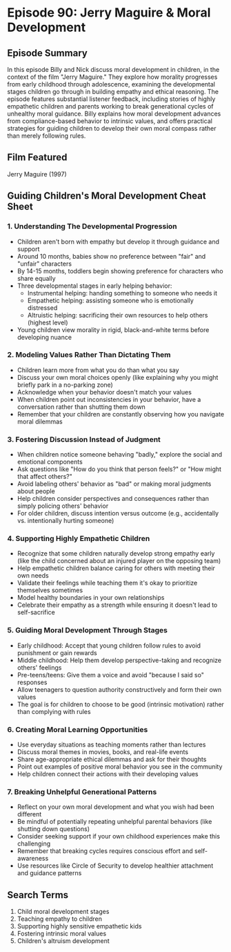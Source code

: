 # Episode 90: Jerry Maguire & Moral Development

## Episode Summary
In this episode Billy and Nick discuss moral development in children, in the context of the film "Jerry Maguire." They explore how morality progresses from early childhood through adolescence, examining the developmental stages children go through in building empathy and ethical reasoning. The episode features substantial listener feedback, including stories of highly empathetic children and parents working to break generational cycles of unhealthy moral guidance. Billy explains how moral development advances from compliance-based behavior to intrinsic values, and offers practical strategies for guiding children to develop their own moral compass rather than merely following rules.

## Film Featured
Jerry Maguire (1997)

## Guiding Children's Moral Development Cheat Sheet

### 1. Understanding The Developmental Progression
- Children aren't born with empathy but develop it through guidance and support
- Around 10 months, babies show no preference between "fair" and "unfair" characters
- By 14-15 months, toddlers begin showing preference for characters who share equally
- Three developmental stages in early helping behavior:
  * Instrumental helping: handing something to someone who needs it
  * Empathetic helping: assisting someone who is emotionally distressed
  * Altruistic helping: sacrificing their own resources to help others (highest level)
- Young children view morality in rigid, black-and-white terms before developing nuance

### 2. Modeling Values Rather Than Dictating Them
- Children learn more from what you do than what you say
- Discuss your own moral choices openly (like explaining why you might briefly park in a no-parking zone)
- Acknowledge when your behavior doesn't match your values
- When children point out inconsistencies in your behavior, have a conversation rather than shutting them down
- Remember that your children are constantly observing how you navigate moral dilemmas

### 3. Fostering Discussion Instead of Judgment
- When children notice someone behaving "badly," explore the social and emotional components
- Ask questions like "How do you think that person feels?" or "How might that affect others?"
- Avoid labeling others' behavior as "bad" or making moral judgments about people
- Help children consider perspectives and consequences rather than simply policing others' behavior
- For older children, discuss intention versus outcome (e.g., accidentally vs. intentionally hurting someone)

### 4. Supporting Highly Empathetic Children
- Recognize that some children naturally develop strong empathy early (like the child concerned about an injured player on the opposing team)
- Help empathetic children balance caring for others with meeting their own needs
- Validate their feelings while teaching them it's okay to prioritize themselves sometimes
- Model healthy boundaries in your own relationships
- Celebrate their empathy as a strength while ensuring it doesn't lead to self-sacrifice

### 5. Guiding Moral Development Through Stages
- Early childhood: Accept that young children follow rules to avoid punishment or gain rewards
- Middle childhood: Help them develop perspective-taking and recognize others' feelings
- Pre-teens/teens: Give them a voice and avoid "because I said so" responses
- Allow teenagers to question authority constructively and form their own values
- The goal is for children to choose to be good (intrinsic motivation) rather than complying with rules

### 6. Creating Moral Learning Opportunities
- Use everyday situations as teaching moments rather than lectures
- Discuss moral themes in movies, books, and real-life events
- Share age-appropriate ethical dilemmas and ask for their thoughts
- Point out examples of positive moral behavior you see in the community
- Help children connect their actions with their developing values

### 7. Breaking Unhelpful Generational Patterns
- Reflect on your own moral development and what you wish had been different
- Be mindful of potentially repeating unhelpful parental behaviors (like shutting down questions)
- Consider seeking support if your own childhood experiences make this challenging
- Remember that breaking cycles requires conscious effort and self-awareness
- Use resources like Circle of Security to develop healthier attachment and guidance patterns

## Search Terms
1. Child moral development stages
2. Teaching empathy to children
3. Supporting highly sensitive empathetic kids
4. Fostering intrinsic moral values
5. Children's altruism development